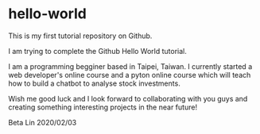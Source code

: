 # hello-world
This is my first tutorial repository on Github.

I am trying to complete the Github Hello World tutorial.

I am a programming begginer based in Taipei, Taiwan.
I currently started a web developer's online course and a pyton online course which will teach how to build a chatbot to analyse stock investments.

Wish me good luck and I look forward to collaborating with you guys and creating something interesting projects in the near future!

Beta Lin
2020/02/03
